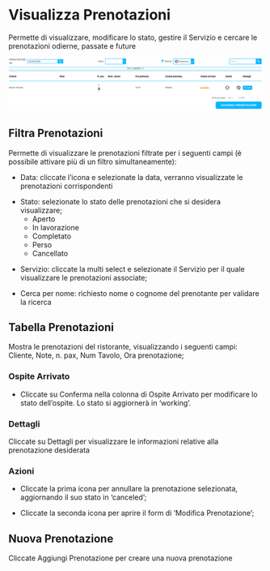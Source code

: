 # Visualizza Prenotazioni

Permette di visualizzare, modificare lo stato, gestire il Servizio e cercare le prenotazioni odierne, passate e future

![resrevationList](../../assets/img/imgList/reservationList.png#mediumMobile)

## Filtra Prenotazioni

Permette di visualizzare le prenotazioni filtrate per i seguenti campi (è possibile attivare più di un filtro simultaneamente):

* Data: cliccate l’icona e selezionate la data, verranno visualizzate le prenotazioni corrispondenti

* <div>Stato: selezionate lo stato delle prenotazioni che si desidera visualizzare;</div>

    * <div>Aperto</div>

    * <div>In lavorazione</div>

    * <div>Completato</div>

    * <div>Perso</div>

    * <div>Cancellato</div>

* Servizio: cliccate la multi select e selezionate il Servizio per il quale visualizzare le prenotazioni associate;

* <div>Cerca per nome: richiesto nome o cognome del prenotante per validare la ricerca</div>

## Tabella Prenotazioni

Mostra le prenotazioni del ristorante, visualizzando i seguenti campi: Cliente, Note, n. pax, Num Tavolo, Ora prenotazione;

### Ospite Arrivato

* Cliccate su Conferma nella colonna di Ospite Arrivato per modificare lo stato dell’ospite. Lo stato si aggiornerà in ‘working’. 

### Dettagli

<div>Cliccate su Dettagli per visualizzare le informazioni relative alla prenotazione desiderata</div>

### Azioni

* Cliccate la prima icona per annullare la prenotazione selezionata, aggiornando il suo stato in ‘canceled’;

* <div>Cliccate la seconda icona per aprire il form di ‘Modifica Prenotazione’;</div>

## Nuova Prenotazione

<div>Cliccate Aggiungi Prenotazione per creare una nuova prenotazione</div>